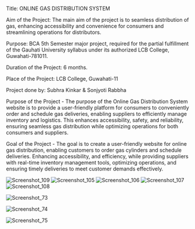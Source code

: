 Title: ONLINE GAS DISTRIBUTION SYSTEM

Aim of the Project: The main aim of the project is to seamless distribution of gas, enhancing accessibility and convenience for consumers and streamlining operations for distributors.

Purpose: BCA 5th Semester major project, required for the partial fulfillment of the Gauhati University syllabus under its authorized LCB College, Guwahati-781011.

Duration of the Project: 6 months.

Place of the Project: LCB College, Guwahati-11

Project done by: Subhra Kinkar & Sonjyoti Rabbha

Purpose of the Project - The purpose of the Online Gas Distribution System website is to provide a user-friendly platform for consumers to conveniently order and schedule gas deliveries, enabling suppliers to
efficiently manage inventory and logistics. This enhances accessibility, safety, and reliability, ensuring seamless gas distribution while optimizing operations for both consumers and suppliers.

Goal of the Project - The goal is to create a user-friendly website for online gas distribution, enabling customers to order gas cylinders and schedule deliveries. Enhancing accessibility, and efficiency, while providing suppliers with real-time inventory management tools, optimizing operations, and ensuring timely deliveries to meet customer demands effectively.

![Screenshot_109](https://github.com/Suvra03/Online_Gas_Distribution_System/assets/96880067/8065a470-31a6-4642-af5e-f0183b59d293)
![Screenshot_105](https://github.com/Suvra03/Online_Gas_Distribution_System/assets/96880067/57558b37-dcd5-4260-89e6-e7d4f7998026)
![Screenshot_106](https://github.com/Suvra03/Online_Gas_Distribution_System/assets/96880067/084e5efb-44da-4d35-b6b4-af531d85b399)
![Screenshot_107](https://github.com/Suvra03/Online_Gas_Distribution_System/assets/96880067/16efba02-fd06-405d-90e1-227d7cc00f1c)
![Screenshot_108](https://github.com/Suvra03/Online_Gas_Distribution_System/assets/96880067/68bc78f8-5105-4a27-8ed1-e76869f47f5f)

![Screenshot_73](https://github.com/Suvra03/Online_Gas_Distribution_System/assets/96880067/ca89126f-fd25-41be-9590-0bb9d79ec692)

![Screenshot_74](https://github.com/Suvra03/Online_Gas_Distribution_System/assets/96880067/ec297ef5-1bb4-4245-8ce3-b1b5c1832ffe)

![Screenshot_75](https://github.com/Suvra03/Online_Gas_Distribution_System/assets/96880067/2c6a2760-1c08-4c66-a931-86d2740db16b)

